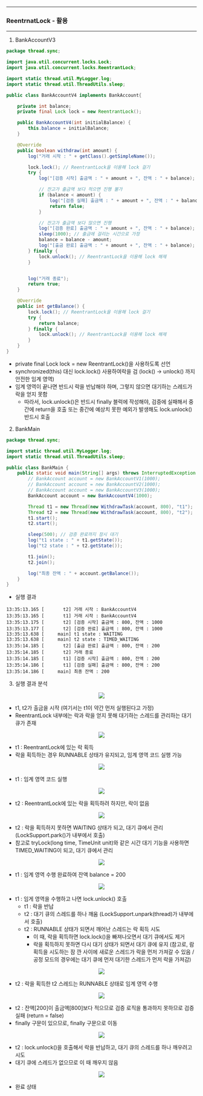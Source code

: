 -----
### ReentrnatLock - 활용
-----
1. BankAccountV3
```java
package thread.sync;

import java.util.concurrent.locks.Lock;
import java.util.concurrent.locks.ReentrantLock;

import static thread.util.MyLogger.log;
import static thread.util.ThreadUtils.sleep;

public class BankAccountV4 implements BankAccount{

    private int balance;
    private final Lock lock = new ReentrantLock();

    public BankAccountV4(int initialBalance) {
        this.balance = initialBalance;
    }

    @Override
    public boolean withdraw(int amount) {
        log("거래 시작 : " + getClass().getSimpleName());

        lock.lock(); // ReentrantLock을 이용해 lock 걸기
        try {
            log("[검증 시작] 출금액 : " + amount + ", 잔액 : " + balance);

            // 잔고가 출금액 보다 적으면 진행 불가
            if (balance < amount) {
                log("[검증 실패] 출금액 : " + amount + ", 잔액 : " + balance);
                return false;
            }

            // 잔고가 출금액 보다 많으면 진행
            log("[검증 완료] 출금액 : " + amount + ", 잔액 : " + balance);
            sleep(1000); // 출금에 걸리는 시간으로 가정
            balance = balance - amount;
            log("[출금 완료] 출금액 : " + amount + ", 잔액 : " + balance);
        } finally {
            lock.unlock(); // ReentrantLock을 이용해 lock 해제
        }


        log("거래 종료");
        return true;
    }

    @Override
    public int getBalance() {
        lock.lock(); // ReentrantLock을 이용해 lock 걸기
        try {
            return balance;
        } finally {
            lock.unlock(); // ReentrantLock을 이용해 lock 해제
        }
    }
}
```
  - private final Lock lock = new ReentrantLock()을 사용하도록 선언
  - synchronized(this) 대신 lock.lock() 사용하여락을 검 (lock() → unlock() 까지 안전한 임계 영역)
  - 임계 영역이 끝나면 반드시 락을 반납해야 하며, 그렇지 않으면 대기하는 스레드가 락을 얻지 못함
    + 따라서, lock.unlock()은 반드시 finally 블럭에 작성해야, 검증에 실패해서 중간에 return을 호출 또는 중간에 예상치 못한 예외가 발생해도 lock.unlock() 반드시 호출

2. BankMain
```java
package thread.sync;

import static thread.util.MyLogger.log;
import static thread.util.ThreadUtils.sleep;

public class BankMain {
    public static void main(String[] args) throws InterruptedException {
        // BankAccount account = new BankAccountV1(1000);
        // BankAccount account = new BankAccountV2(1000);
        // BankAccount account = new BankAccountV3(1000);
        BankAccount account = new BankAccountV4(1000);

        Thread t1 = new Thread(new WithdrawTask(account, 800), "t1");
        Thread t2 = new Thread(new WithdrawTask(account, 800), "t2");
        t1.start();
        t2.start();

        sleep(500); // 검증 완료까지 잠시 대기
        log("t1 state : " + t1.getState());
        log("t2 state : " + t2.getState());

        t1.join();
        t2.join();

        log("최종 잔액 : " + account.getBalance());
    }
}

```
  - 실행 결과
```
13:35:13.165 [       t2] 거래 시작 : BankAccountV4
13:35:13.165 [       t1] 거래 시작 : BankAccountV4
13:35:13.175 [       t2] [검증 시작] 출금액 : 800, 잔액 : 1000
13:35:13.177 [       t2] [검증 완료] 출금액 : 800, 잔액 : 1000
13:35:13.638 [     main] t1 state : WAITING
13:35:13.638 [     main] t2 state : TIMED_WAITING
13:35:14.185 [       t2] [출금 완료] 출금액 : 800, 잔액 : 200
13:35:14.185 [       t2] 거래 종료
13:35:14.185 [       t1] [검증 시작] 출금액 : 800, 잔액 : 200
13:35:14.186 [       t1] [검증 실패] 출금액 : 800, 잔액 : 200
13:35:14.186 [     main] 최종 잔액 : 200
```

3. 실행 결과 분석
<div align="center">
<img src="https://github.com/user-attachments/assets/b5ab950a-ebee-4356-bef1-590de549277e">
</div>

   - t1, t2가 출금을 시작 (여기서는 t1이 약간 먼저 실행된다고 가정)
   - ReentrantLock 내부에는 락과 락을 얻지 못해 대기하는 스레드를 관리하는 대기 큐가 존재

<div align="center">
<img src="https://github.com/user-attachments/assets/f4feb415-d17c-474e-8f8c-dce4ed20c7ef">
</div>

   - t1 : ReentrantLock에 있는 락 획득
   - 락을 획득하는 경우 RUNNABLE 상태가 유지되고, 임계 영역 코드 실행 가능

<div align="center">
<img src="https://github.com/user-attachments/assets/ee3c9566-c24c-4b9c-9894-92c09b5e702e">
</div>

   - t1 : 임계 영역 코드 실행

<div align="center">
<img src="https://github.com/user-attachments/assets/5dc4f0e1-9caa-4b5c-a56a-947a0f78e855">
</div>

   - t2 : ReentrantLock에 있는 락을 획득하려 하지만, 락이 없음

<div align="center">
<img src="https://github.com/user-attachments/assets/9555ad32-2736-4589-a11b-8a16b67d80d5">
</div>

   - t2 : 락을 획득하지 못하면 WAITING 상태가 되고, 대기 큐에서 관리 (LockSupport.park()가 내부에서 호출)
   - 참고로 tryLock(long time, TimeUnit unit)와 같은 시간 대기 기능을 사용하면 TIMED_WAITING이 되고, 대기 큐에서 관리

<div align="center">
<img src="https://github.com/user-attachments/assets/bd8bab62-6eff-4127-8392-8c8e46037c6f">
</div>

   - t1 : 임계 영역 수행 완료하여 잔액 balance = 200

<div align="center">
<img src="https://github.com/user-attachments/assets/925074b2-3315-470f-8f3c-32cd14c7ee37">
</div>

  - t1 : 임게 영역을 수행하고 나면 lock.unlock() 호출
    + t1 : 락을 반납
    + t2 : 대기 큐의 스레드를 하나 깨움 (LockSupport.unpark(thread)가 내부에서 호출)
    + t2 : RUNNABLE 상태가 되면서 깨어난 스레드는 락 획득 시도
      * 이 때, 락을 획득하면 lock.lock()을 빠져나오면서 대기 큐에서도 제거
      * 락을 획득하지 못하면 다시 대기 상태가 되면서 대기 큐에 유지 (참고로, 람 획득을 시도하는 잠 깐 사이에 새로운 스레드가 락을 먼저 가져갈 수 있음 / 공정 모드의 경우에는 대기 큐에 먼저 대기한 스레드가 먼저 락을 가져감)

<div align="center">
<img src="https://github.com/user-attachments/assets/ccf14c99-be13-4f03-83b1-cf7cb0b48cc6">
</div>

   - t2 : 락을 획득한 t2 스레드는 RUNNABLE 상태로 임계 영역 수행

<div align="center">
<img src="https://github.com/user-attachments/assets/916da7be-2218-405e-a80e-9c61f2807b13">
</div>

   - t2 : 잔액[200]이 출금액[800]보다 적으므로 검증 로직을 통과하지 못하므로 검증 실패 (return = false)
   - finally 구문이 있으므로, finally 구문으로 이동

<div align="center">
<img src="https://github.com/user-attachments/assets/cf910d45-f596-47ab-b076-e0760f93473b">
</div>

   - t2 : lock.unlock()을 호출해서 락을 반납하고, 대기 큐의 스레드를 하나 깨우려고 시도
   - 대기 큐에 스레드가 없으므로 이 때 깨우지 않음

<div align="center">
<img src="https://github.com/user-attachments/assets/432269fa-7880-4b9a-8bea-71c857980195">
</div>

  - 완료 상태
